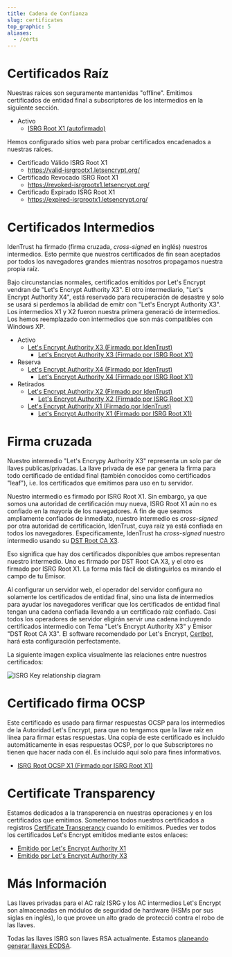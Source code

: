 ```yaml
---
title: Cadena de Confianza
slug: certificates
top_graphic: 5
aliases:
  - /certs
---
```


# Certificados Ra&iacute;z

Nuestras ra&iacute;ces son seguramente mantenidas "offline". Emitimos certificados de entidad final a subscriptores de los intermedios en la siguiente secci&oacute;n.

* Activo 
  * [ISRG Root X1 (autofirmado)](/certs/isrgrootx1.pem.txt)

Hemos configurado sitios web para probar certificados encadenados a nuestras ra&iacute;ces.

* Certificado V&aacute;lido ISRG Root X1 
  * <https://valid-isrgrootx1.letsencrypt.org/>
* Certificado Revocado ISRG Root X1 
  * <https://revoked-isrgrootx1.letsencrypt.org/>
* Certificado Expirado ISRG Root X1 
  * <https://expired-isrgrootx1.letsencrypt.org/>

# Certificados Intermedios

IdenTrust ha firmado (firma cruzada, *cross-signed* en ingl&eacute;s) nuestros intermedios. Esto permite que nuestros certificados de fin sean aceptados por todos los navegadores grandes mientras nosotros propagamos nuestra propia ra&iacute;z.

Bajo circunstancias normales, certificados emitidos por Let's Encrypt vendran de "Let's Encrypt Authority X3". El otro intermediario, "Let's Encrypt Authority X4", est&aacute; reservado para recuperaci&oacute;n de desastre y solo se usar&aacute; si perdemos la abilidad de emitr con "Let's Encrypt Authority X3". Los intermedios X1 y X2 fueron nuestra primera generaci&oacute; de intermedios. Los hemos reemplazado con intermedios que son m&aacute;s compatibles con Windows XP.

* Activo 
  * [Let's Encrypt Authority X3 (Firmado por IdenTrust)](/certs/lets-encrypt-x3-cross-signed.pem.txt) 
    * [Let's Encrypt Authority X3 (Firmado por ISRG Root X1)](/certs/letsencryptauthorityx3.pem.txt)
* Reserva 
  * [Let's Encrypt Authority X4 (Firmado por IdenTrust)](/certs/lets-encrypt-x4-cross-signed.pem.txt) 
    * [Let's Encrypt Authority X4 (Firmado por ISRG Root X1)](/certs/letsencryptauthorityx4.pem.txt)
* Retirados 
  * [Let's Encrypt Authority X2 (Firmado por IdenTrust)](/certs/lets-encrypt-x2-cross-signed.pem.txt) 
    * [Let's Encrypt Authority X2 (Firmado por ISRG Root X1)](/certs/letsencryptauthorityx2.pem.txt)
  * [Let's Encrypt Authority X1 (Firmado por IdenTrust)](/certs/lets-encrypt-x1-cross-signed.pem.txt) 
    * [Let's Encrypt Authority X1 (Firmado por ISRG Root X1)](/certs/letsencryptauthorityx1.pem.txt)

# Firma cruzada

Nuestro intermedio "Let's Encrypy Authority X3" representa un solo par de llaves publicas/privadas. La llave privada de ese par genera la firma para todo certificado de entidad final (tambi&eacute;n conocidos como certificados "leaf"), i.e. los certificados que emitimos para uso en tu servidor.

Nuestro intermedio es firmado por ISRG Root X1. Sin embargo, ya que somos una autoridad de certificaci&oacute;n muy nueva, ISRG Root X1 a&uacute;n no es confiado en la mayor&iacute;a de los navegadores. A fin de que seamos ampliamente confiados de inmediato, nuestro intermedio es *cross-signed* por otra autoridad de certificaci&oacute;n, IdenTrust, cuya ra&iacute;z ya est&aacute; confiada en todos los navegadores. Especificamente, IdenTrust ha *cross-signed* nuestro intermedio usando su [DST Root CA X3](https://www.identrust.com/certificates/trustid/root-download-x3.html).

Eso significa que hay dos certificados disponibles que ambos representan nuestro intermedio. Uno es firmado por DST Root CA X3, y el otro es firmado por ISRG Root X1. La forma m&aacute;s f&aacute;cil de distinguirlos es mirando el campo de tu Emisor.

Al configurar un servidor web, el operador del servidor configura no solamente los certificados de entidad final, sino una lista de intermedios para ayudar los navegadores verificar que los certificados de entidad final tengan una cadena confiada llevando a un certificado ra&iacute;z confiado. Casi todos los operadores de servidor eligir&aacute;n servir una cadena incluyendo certificados intermedio con Tema "Let's Encrypt Authority X3" y Emisor "DST Root CA X3". El software recomendado por Let's Encrypt, [Certbot](https://certbot.org), har&aacute; esta configuraci&oacute;n perfectamente.

La siguiente imagen explica visualmente las relaciones entre nuestros certificados:

<img src="/certs/isrg-keys.png" alt="ISRG Key relationship diagram" />

# Certificado firma OCSP

Este certificado es usado para firmar respuestas OCSP para los intermedios de la Autoridad Let's Encrypt, para que no tengamos que la llave ra&iacute;z en l&iacute;nea para firmar estas respuestas. Una copia de este certificado es incluido autom&aacute;ticamente in esas respuestas OCSP, por lo que Subscriptores no tienen que hacer nada con &eacute;l. Es incluido aqu&iacute; solo para fines informativos.

* [ISRG Root OCSP X1 (Firmado por ISRG Root X1)](/certs/isrg-root-ocsp-x1.pem.txt)

# Certificate Transparency

Estamos dedicados a la transperencia en nuestras operaciones y en los certificados que emitimos. Sometemos todos nuestros certificados a registros [Certificate Transperancy](https://www.certificate-transparency.org/) cuando lo emitimos. Puedes ver todos los certificados Let's Encrypt emitidos mediante estos enlaces:

* [Emitido por Let's Encrypt Authority X1](https://crt.sh/?Identity=%25&iCAID=7395)
* [Emitido por Let's Encrypt Authority X3](https://crt.sh/?Identity=%25&iCAID=16418)

# M&aacute;s Informaci&oacute;n

Las llaves privadas para el AC ra&iacute;z ISRG y los AC intermedios Let's Encrypt son almacenadas en m&oacute;dulos de seguridad de hardware (HSMs por sus siglas en ingl&eacute;s), lo que provee un alto grado de protecci&oacute; contra el robo de las llaves.

Todas las llaves ISRG son llaves RSA actualmente. Estamos [planeando generar llaves ECDSA](/es/upcoming-features/).